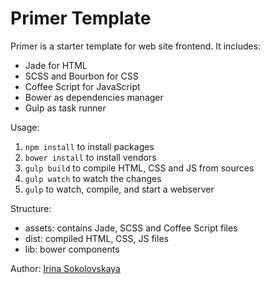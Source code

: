# Primer Template

Primer is a starter template for web site frontend. It includes:

- Jade for HTML
- SCSS and Bourbon for CSS
- Coffee Script for JavaScript
- Bower as dependencies manager
- Gulp as task runner

Usage:

1. `npm install` to install packages
1. `bower install` to install vendors
1. `gulp build` to compile HTML, CSS and JS from sources
1. `gulp watch` to watch the changes
1. `gulp` to watch, compile, and start a webserver

Structure:

- assets: contains Jade, SCSS and Coffee Script files
- dist: compiled HTML, CSS, JS files
- lib: bower components

Author: [Irina Sokolovskaya](http://github.com/ierhyna)
